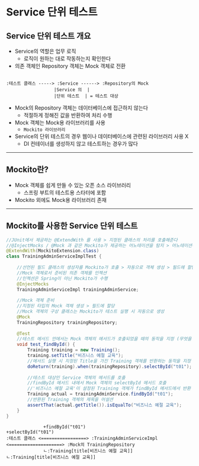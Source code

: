 # Service 단위 테스트

## Service 단위 테스트 개요
+ Service의 역할은 업무 로직
  + 로직이 원하는 대로 작동하는지 확인한다
+ 의존 객체인 Repository 객체는 Mock 객체로 전환
```text

:테스트 클래스 -----> :Service ------> :Repository의 Mock
                  |Service 의  |
                  |단위 테스트  | = 테스트 대상
```

+ Mock의 Repository 객체는 데이터베이스에 접근하지 않는다
  + 적절하게 정해진 값을 반환하여 처리 수행
+ Mock 객체는 Mock용 라이브러리를 사용
  + `Mockito 라이브러리`
+ Service의 단위 테스트의 경우 웹이나 데이터베이스에 관련된 라이브러리 사용 X
  + DI 컨테이너를 생성하지 않고 테스트하는 경우가 많다

---

## Mockito란?
+ Mock 객체를 쉽게 만들 수 있는 오픈 소스 라이브러리
  + 스프링 부트의 테스트용 스타터에 포함
+ Mockito 외에도 Mock용 라이브러리 존재

---

## Mockito를 사용한 Service 단위 테스트
```java
//JUnit에서 제공하는 @ExtendWith 를 사용 > 지정된 클래스의 처리를 호출해준다
//@InjectMocks / @Mock 과 같은 Mockito가 제공하는 어노테이션을 탐지 > 어노테이션에 따른 처리 수행
@ExtendWith(MockitoExtension.class)
class TrainingAdminServiceImplTest {
    
    //선언된 필드 클래스의 생성자를 Mockito가 호출 > 자동으로 객체 생성 > 필드에 할당
    //Mock 객체로서 준비된 의존 객체를 인젝션
    //인젝션은 Spring이 아닌 Mockito가 수행
    @InjectMocks
    TrainingAdminServiceImpl trainingAdminService;
    
    //Mock 객체 준비
    //지정된 타입의 Mock 객체 생성 > 필드에 할당
    //Mock 객체의 구상 클래스는 Mockito가 테스트 실행 시 자동으로 생성
    @Mock
    TrainingRepository trainingRepository;
    
    @Test
    //테스트 메서드 안에서는 Mock 객체의 메서드가 호출되었을 때의 동작을 지정 (무엇을 반환할 것인가?)
    void test_findById() {
        Training training = new Training();
        training.setTitle("비즈니스 예절 교육");
        //메서드 실행 시 지정된 Title을 가진 Training 객체를 반환하는 동작을 지정
        doReturn(training).when(trainingRepository).selectById("t01");
        
        //테스트 대상인 Service 객체의 메서드를 호출
        //findById 메서드 내에서 Mock 객체의 selectById 메서드 호출
        //'비즈니스 예절 교육'이 설정된 Training 객체가 findById 메서드에서 반환
        Training actual = trainingAdminService.findById("t01");
        //반환된 Training 객체의 제목을 어설션
        assertThat(actual.getTitle()).isEqualTo("비즈니스 예절 교육");
    }
}
```
```text
              +findById("t01")                               +selectById("t01")
:테스트 클래스 <=================> :TrainingAdminServiceImpl <====================> :Mock의 TrainingRepository
              ㄴ:Training[title[비즈니스 예절 교육]]             ㄴ:Training[title[비즈니스 예절 교육]]
```


